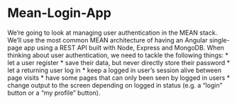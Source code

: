 # Mean-Login-App
We’re going to look at managing user authentication in the MEAN stack. We’ll use the most common MEAN architecture of having an Angular single-page app using a REST API built with Node, Express and MongoDB.  When thinking about user authentication, we need to tackle the following things:      * let a user register     * save their data, but never directly store their password     * let a returning user log in     * keep a logged in user’s session alive between page visits     * have some pages that can only been seen by logged in users     * change output to the screen depending on logged in status (e.g. a “login” button or a “my profile” button).
